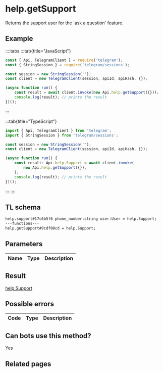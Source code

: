 # help.getSupport

Returns the support user for the 'ask a question' feature.

## Example

::::tabs
:::tab{title="JavaScript"}

```js
const { Api, TelegramClient } = require('telegram');
const { StringSession } = require('telegram/sessions');

const session = new StringSession('');
const client = new TelegramClient(session, apiId, apiHash, {});

(async function run() {
    const result = await client.invoke(new Api.help.getSupport({}));
    console.log(result); // prints the result
})();
```

:::

:::tab{title="TypeScript"}

```ts
import { Api, TelegramClient } from 'telegram';
import { StringSession } from 'telegram/sessions';

const session = new StringSession('');
const client = new TelegramClient(session, apiId, apiHash, {});

(async function run() {
    const result: Api.help.Support = await client.invoke(
        new Api.help.getSupport({}),
    );
    console.log(result); // prints the result
})();
```

:::
::::

## TL schema

```txt
help.support#17c6b5f6 phone_number:string user:User = help.Support;
---functions---
help.getSupport#9cdf08cd = help.Support;
```

## Parameters

| Name | Type | Description |
| :--: | ---- | ----------- |

## Result

[help.Support](https://core.telegram.org/type/help.Support)

## Possible errors

| Code | Type | Description |
| :--: | ---- | ----------- |

## Can bots use this method?

Yes

## Related pages
